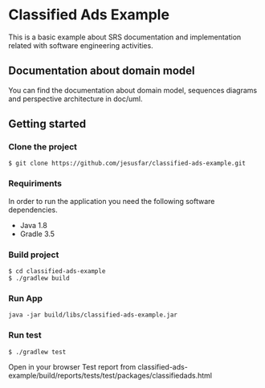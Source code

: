 # Classified Ads Example

This is a basic example about SRS documentation and implementation related with software engineering activities.

## Documentation about domain model

You can find the documentation about domain model, sequences diagrams and perspective architecture in doc/uml.

## Getting started

### Clone the project 
```
$ git clone https://github.com/jesusfar/classified-ads-example.git
```
### Requiriments
In order to run the application you need the following software dependencies.
  - Java 1.8
  - Gradle 3.5
  
### Build project
```
$ cd classified-ads-example
$ ./gradlew build
```
### Run App
```
java -jar build/libs/classified-ads-example.jar
```

### Run test
```
$ ./gradlew test
```
Open in your browser Test report from classified-ads-example/build/reports/tests/test/packages/classifiedads.html

